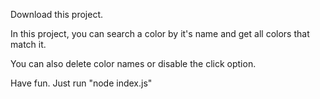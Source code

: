 Download this project.

In this project, you can search a color by it's name and get all colors that match it.

You can also delete color names or disable the click option.

Have fun. Just run "node index.js"

